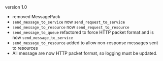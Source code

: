 version 1.0
- removed MessagePack
- `send_message_to_service` now `send_request_to_service`
- `send_message_to_resource` now `send_request_to_resource`
- `send_message_to_queue` refactored to force HTTP packet format and is now `send_message_to_service`
- `send_message_to_resource` added to allow non-response messages sent to resources
- All message are now HTTP packet format, so logging must be updated.

